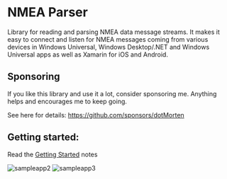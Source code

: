 # NMEA Parser

Library for reading and parsing NMEA data message streams. It makes it easy to connect and listen for NMEA messages
coming from various devices in Windows Universal, Windows Desktop/.NET and Windows Universal apps as well
as Xamarin for iOS and Android.


## Sponsoring

If you like this library and use it a lot, consider sponsoring me. Anything helps and encourages me to keep going.

See here for details: https://github.com/sponsors/dotMorten


## Getting started:

Read the [Getting Started](concepts/index.md) notes


![sampleapp2](https://cloud.githubusercontent.com/assets/1378165/5062460/10cc3064-6d77-11e4-8365-1e9c7c346afc.png)
![sampleapp3](https://cloud.githubusercontent.com/assets/1378165/5062461/123adfc2-6d77-11e4-8573-1fe95fa0325f.png)
